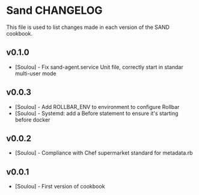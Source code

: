 Sand CHANGELOG
==============

This file is used to list changes made in each version of the SAND cookbook.

## v0.1.0

- [Soulou] - Fix sand-agent.service Unit file, correctly start in standar multi-user mode

## v0.0.3

- [Soulou] - Add ROLLBAR_ENV to environment to configure Rollbar
- [Soulou] - Systemd: add a Before statement to ensure it's starting before docker

## v0.0.2

- [Soulou] - Compliance with Chef supermarket standard for metadata.rb

## v0.0.1

- [Soulou] - First version of cookbook
